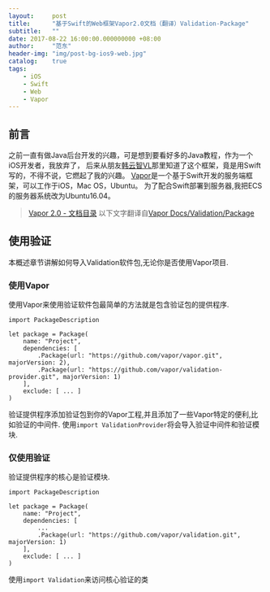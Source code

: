 ```yaml
---
layout:     post
title:      "基于Swift的Web框架Vapor2.0文档（翻译）Validation-Package"
subtitle:   ""
date: 2017-08-22 16:00:00.000000000 +08:00
author:     "范东"
header-img: "img/post-bg-ios9-web.jpg"
catalog:    true
tags:
    - iOS
    - Swift
    - Web
    - Vapor
---
```

## 前言
之前一直有做Java后台开发的兴趣，可是想到要看好多的Java教程，作为一个iOS开发者，我放弃了，
后来从朋友[韩云智VL](http://www.jianshu.com/u/92f7630a351b)那里知道了这个框架，竟是用Swift写的，不得不说，它燃起了我的兴趣。
[Vapor](http://vapor.codes)是一个基于Swift开发的服务端框架，可以工作于iOS，Mac OS，Ubuntu。
为了配合Swift部署到服务器,我把ECS的服务器系统改为Ubuntu16.04。
> [Vapor 2.0 - 文档目录](http://blog.fandong.me/2017/08/01/iOS-SwiftVaporWeb/)
> 以下文字翻译自[Vapor Docs/Validation/Package](https://docs.vapor.codes/2.0/validation/package/)

## 使用验证
本概述章节讲解如何导入Validation软件包,无论你是否使用Vapor项目.
### 使用Vapor
使用Vapor来使用验证软件包最简单的方法就是包含验证包的提供程序.

```
import PackageDescription

let package = Package(
    name: "Project",
    dependencies: [
        .Package(url: "https://github.com/vapor/vapor.git", majorVersion: 2),
        .Package(url: "https://github.com/vapor/validation-provider.git", majorVersion: 1)
    ],
    exclude: [ ... ]
)
```
验证提供程序添加验证包到你的Vapor工程,并且添加了一些Vapor特定的便利,比如验证的中间件.
使用`import ValidationProvider`将会导入验证中间件和验证模块.
### 仅使用验证
验证提供程序的核心是验证模块.

```
import PackageDescription

let package = Package(
    name: "Project",
    dependencies: [
        ...
        .Package(url: "https://github.com/vapor/validation.git", majorVersion: 1)
    ],
    exclude: [ ... ]
)
```
使用`import Validation`来访问核心验证的类